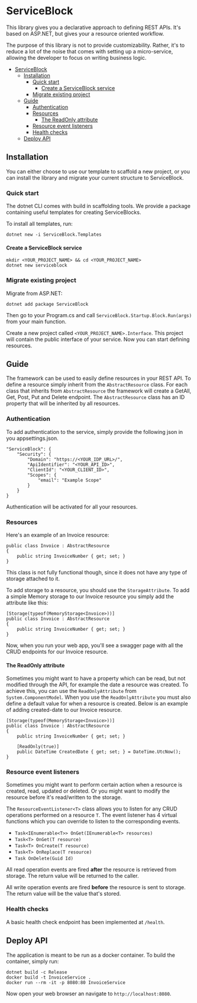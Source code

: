 # ServiceBlock

This library gives you a declarative approach to defining REST APIs. It's based on ASP.NET, but gives your a resource oriented workflow.

The purpose of this library is not to provide customizability.
Rather, it's to reduce a lot of the noise that comes with setting up a micro-service, allowing the developer to focus on writing business logic.

-   [ServiceBlock](#serviceblock)
    -   [Installation](#installation)
        -   [Quick start](#quick-start)
            -   [Create a ServiceBlock service](#create-a-serviceblock-service)
        -   [Migrate existing project](#migrate-existing-project)
    -   [Guide](#guide)
        -   [Authentication](#authentication)
        -   [Resources](#resources)
            -   [The ReadOnly attribute](#the-readonly-attribute)
        -   [Resource event listeners](#resource-event-listeners)
        -   [Health checks](#health-checks)
    -   [Deploy API](#deploy-api)

## Installation

You can either choose to use our template to scaffold a new project, or you can install the library and migrate your current structure to ServiceBlock.

### Quick start

The dotnet CLI comes with build in scaffolding tools. We provide a package containing useful templates for creating ServiceBlocks.

To install all templates, run:

```
dotnet new -i ServiceBlock.Templates
```

#### Create a ServiceBlock service

```
mkdir <YOUR_PROJECT_NAME> && cd <YOUR_PROJECT_NAME>
dotnet new serviceblock
```

### Migrate existing project

Migrate from ASP.NET:

```
dotnet add package ServiceBlock
```

Then go to your Program.cs and call `ServiceBlock.Startup.Block.Run(args)` from your main function.

Create a new project called `<YOUR_PROJECT_NAME>.Interface`. This project will contain the public interface of your service. Now you can start defining resources.

## Guide

The framework can be used to easily define resources in your REST API. To define a resource simply inherit from the `AbstractResource` class.
For each class that inherits from `AbstractResource` the framework will create a GetAll, Get, Post, Put and Delete endpoint.
The `AbstractResource` class has an ID property that will be inherited by all resources.

### Authentication

To add authentication to the service, simply provide the following json in you appsettings.json.

```
"ServiceBlock": {
    "Security": {
        "Domain": "https://<YOUR_IDP_URL>/",
        "ApiIdentifier": "<YOUR_API_ID>",
        "ClientId": "<YOUR_CLIENT_ID>",
        "Scopes": {
            "email": "Example Scope"
        }
    }
}
```

Authentication will be activated for all your resources.

### Resources

Here's an example of an Invoice resource:

```CSharp
public class Invoice : AbstractResource
{
    public string InvoiceNumber { get; set; }
}
```

This class is not fully functional though, since it does not have any type of storage attached to it.

To add storage to a resource, you should use the `StorageAttribute`. To add a simple Memory storage to our Invoice resource you simply add the attribute like this:

```CSharp
[Storage(typeof(MemoryStorage<Invoice>))]
public class Invoice : AbstractResource
{
    public string InvoiceNumber { get; set; }
}
```

Now, when you run your web app, you'll see a swagger page with all the CRUD endpoints for our Invoice resource.

#### The ReadOnly attribute

Sometimes you might want to have a property which can be read, but not modified through the API, for example the date a resource was created.
To achieve this, you can use the `ReadOnlyAttribute` from `System.ComponentModel`.
When you use the `ReadOnlyAttribute` you must also define a default value for when a resource is created.
Below is an example of adding created-date to our Invoice resource.

```CSharp
[Storage(typeof(MemoryStorage<Invoice>))]
public class Invoice : AbstractResource
{
    public string InvoiceNumber { get; set; }

    [ReadOnly(true)]
    public DateTime CreatedDate { get; set; } = DateTime.UtcNow();
}
```

### Resource event listeners

Sometimes you might want to perform certain action when a resource is created, read, updated or deleted. Or you might want to modify the resource before it's read/written to the storage.

The `ResourceEventListener<T>` class allows you to listen for any CRUD operations performed on a resource `T`. The event listener has 4 virtual functions which you can override to listen to the corresponding events.

-   `Task<IEnumerable<T>> OnGet(IEnumerable<T> resources)`
-   `Task<T> OnGet(T resource)`
-   `Task<T> OnCreate(T resource)`
-   `Task<T> OnReplace(T resource)`
-   `Task OnDelete(Guid Id)`

All read operation events are fired **after** the resource is retrieved from storage. The return value will be returned to the caller.

All write operation events are fired **before** the resource is sent to storage. The return value will be the value that's stored.

### Health checks

A basic health check endpoint has been implemented at `/health`.

## Deploy API

The application is meant to be run as a docker container. To build the container, simply run:

```
dotnet build -c Release
docker build -t InvoiceService .
docker run --rm -it -p 8080:80 InvoiceService
```

Now open your web browser an navigate to `http://localhost:8080`.
